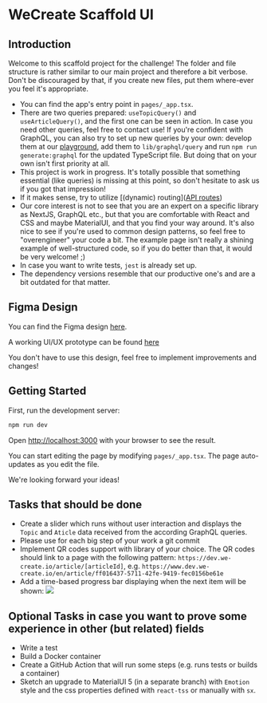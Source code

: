 # WeCreate Scaffold UI

## Introduction

Welcome to this scaffold project for the challenge! The folder and file structure is rather similar to our
main project and therefore a bit verbose. Don't be discouraged by that, if you create new files, put them
where-ever you feel it's appropriate.

- You can find the app's entry point in `pages/_app.tsx`.
- There are two queries prepared: `useTopicQuery()` and `useArticleQuery()`, and the first one can be seen in
  action. In case you need other queries, feel free to contact use! If you're confident with GraphQL, you
  can also try to set up new queries by your own: develop them at
  our [playground](https://graph.dev.we-create.io/graphql), add them to `lib/graphql/query` and
  run `npm run generate:graphql` for the updated TypeScript file. But doing that on your own isn't first
  priority at all.
- This project is work in progress. It's totally possible that something essential (like queries) is missing
  at
  this point, so don't hesitate to ask us if you got that impression!
- If it makes sense, try
  to utilize [(dynamic) routing]([API routes](https://nextjs.org/docs/api-routes/introduction))
- Our core interest is not to see that you are an expert on a specific library as NextJS, GraphQL etc., but
  that you are comfortable with React and CSS and maybe MaterialUI, and that you find your way around. It's
  also nice to see if you're used to common design patterns, so feel free to "overengineer" your code a bit.
  The example page isn't really a shining example of well-structured code, so if you do better than that, it
  would be very welcome! ;)
- In case you want to write tests, `jest` is already set up.
- The dependency versions resemble that our productive one's and are a bit outdated for that matter.

## Figma Design

You can find the Figma design [here](https://www.figma.com/file/zGRUByoo1mN1h9uPAnjmmf/WeCreate-Screen).

A working UI/UX prototype can be
found [here](https://www.figma.com/proto/zGRUByoo1mN1h9uPAnjmmf/WeCreate-Screen?page-id=0%3A1&node-id=7%3A242&viewport=395%2C472%2C0.17&scaling=scale-down&starting-point-node-id=7%3A242)

You don't have to use this design, feel free to implement improvements and changes!

## Getting Started

First, run the development server:

```bash
npm run dev
```

Open [http://localhost:3000](http://localhost:3000) with your browser to see the result.

You can start editing the page by modifying `pages/_app.tsx`. The page auto-updates as you edit the file.

We're looking forward your ideas!

## Tasks that should be done

* Create a slider which runs without user interaction and displays the `Topic` and `Aticle` data received
  from the according GraphQL queries.
* Please use for each big step of your work a git commit
* Implement QR codes support with library of your choice. The QR codes should link to a page with the following pattern: `https://dev.we-create.io/article/[articleId]`,
  e.g. `https://www.dev.we-create.io/en/article/ff016437-5711-42fe-9419-fec0156be61e`
* Add a time-based progress bar displaying when the next item will be shown: ![](https://user-images.githubusercontent.com/2462953/200390328-f46e5d36-b7f0-44f3-8807-dcf3344d4742.png)

## Optional Tasks in case you want to prove some experience in other (but related) fields

* Write a test
* Build a Docker container
* Create a GitHub Action that will run some steps (e.g. runs tests or builds a container)
* Sketch an upgrade to MaterialUI 5 (in a separate branch) with `Emotion` style and
  the css properties defined with `react-tss` or manually with `sx`.